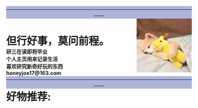 <html>
    <head> 
        <meta charset="utf-8"> 
            <title>HoneyJoe</title> 
    </head>
    <body>
        <div id="container">
            <div id="footer" style="background-color:#afb4db;clear:both;text-align:center;">
                ——————————————————————————————————————
            </div>
            <div id="menu" style="height:px;width:px;float:left;">
                <div id="header" style="background-color:;">
                    <h1 style="margin-bottom:0;">但行好事，莫问前程。</h1>
                </div>
                <b>研三在读即将毕业</b><br>
                <b>个人主页用来记录生活</b><br>
                <b>喜欢研究新奇好玩的东西</b><br>
                <!-- <b>极客精神永世长存</b><br> -->
                <b>honeyjoe17@163.com</b><br>
            </div>
            <div id="content" style="height:150px;width:150px;float:right;">
                <div align=right>
                    <img src="image/joe.jpg" width="100%">
                </div>
            </div>
            <div id="footer" style="background-color:#afb4db;clear:both;text-align:center;">
                ——————————————————————————————————————
            </div>
        </div>
        <div id="No1" style="background-color:;">
            <h1 style="margin-top:0;"><b>好物推荐:</b></h1>
        </div>
    </body>
</html>


<!-- <div id="content" style="background-color:#ffffff;height:200px;width:200px;float:right;"> -->